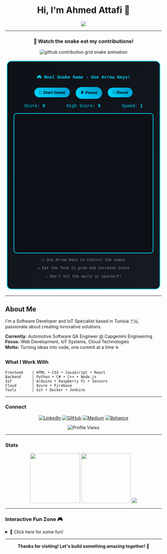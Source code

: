 <!-- Ahmed Attafi | Software Developer & IoT Specialist -->

<div align="center">

# Hi, I'm Ahmed Attafi 👋

<p>
  <img src="https://readme-typing-svg.demolab.com?font=JetBrains+Mono&size=24&pause=1000&color=00D9FF&center=true&vCenter=true&width=500&lines=Software+Developer;IoT+Specialist;Cloud+Enthusiast;Always+Learning"/>
</p>

---

### 🐍 Watch the snake eat my contributions!

<picture>
  <source media="(prefers-color-scheme: dark)" srcset="https://raw.githubusercontent.com/Attafii/Attafii/output/github-contribution-grid-snake-dark.svg">
  <source media="(prefers-color-scheme: light)" srcset="https://raw.githubusercontent.com/Attafii/Attafii/output/github-contribution-grid-snake.svg">
  <img alt="github contribution grid snake animation" src="https://raw.githubusercontent.com/Attafii/Attafii/output/github-contribution-grid-snake.svg">
</picture>

<!-- Real Playable Snake Game -->
<div id="real-snake-game">
  <h4>🎮 Real Snake Game - Use Arrow Keys!</h4>
  <div id="game-controls">
    <button id="start-btn">🚀 Start Game</button>
    <button id="pause-btn">⏸️ Pause</button>
    <button id="reset-btn">🔄 Reset</button>
  </div>
  <div id="game-info">
    <span>Score: <strong id="real-score">0</strong></span>
    <span>High Score: <strong id="high-score">0</strong></span>
    <span>Speed: <strong id="speed-level">1</strong></span>
  </div>
  <canvas id="snake-canvas" width="400" height="400"></canvas>
  <div id="game-instructions">
    <p>🎯 Use Arrow Keys to control the snake</p>
    <p>🍎 Eat the food to grow and increase score</p>
    <p>⚠️ Don't hit the walls or yourself!</p>
  </div>
  <div id="victory-msg" style="display: none;">
    <h3 id="win-text">🎉 Amazing! 🎉</h3>
    <p id="win-message"></p>
  </div>
</div>

</div>

---

## About Me

I'm a Software Developer and IoT Specialist based in Tunisia 🇹🇳, passionate about creating innovative solutions.

**Currently:** Automotive Software QA Engineer @ Capgemini Engineering  
**Focus:** Web Development, IoT Systems, Cloud Technologies  
**Motto:** Turning ideas into code, one commit at a time ☕

### What I Work With

```
Frontend    │ HTML • CSS • JavaScript • React
Backend     │ Python • C# • C++ • Node.js
IoT         │ Arduino • Raspberry Pi • Sensors
Cloud       │ Azure • Firebase
Tools       │ Git • Docker • Jenkins
```

---

### Connect

<div align="center">

[![LinkedIn](https://img.shields.io/badge/LinkedIn-0077B5?style=flat&logo=linkedin&logoColor=white)](https://www.linkedin.com/in/ahmed-attafi/)
[![GitHub](https://img.shields.io/badge/GitHub-181717?style=flat&logo=github&logoColor=white)](https://github.com/Attafii)
[![Medium](https://img.shields.io/badge/Medium-12100E?style=flat&logo=medium&logoColor=white)](https://medium.com/@attafii)
[![Behance](https://img.shields.io/badge/Behance-1769FF?style=flat&logo=behance&logoColor=white)](https://www.behance.net/ahmedattafi_)

![Profile Views](https://komarev.com/ghpvc/?username=Attafii&color=00D9FF&style=flat)

</div>

---

### Stats

<div align="center">

<img height="160" src="https://github-readme-stats.vercel.app/api?username=Attafii&show_icons=true&theme=dark&hide_border=true&bg_color=0d1117&title_color=00D9FF&icon_color=00D9FF"/>
<img height="160" src="https://github-readme-stats.vercel.app/api/top-langs/?username=Attafii&layout=compact&theme=dark&hide_border=true&bg_color=0d1117&title_color=00D9FF"/>

<img src="https://github-readme-streak-stats.herokuapp.com/?user=Attafii&theme=dark&hide_border=true&background=0d1117&stroke=00D9FF&ring=00D9FF&fire=00D9FF&currStreakLabel=00D9FF"/>

</div>

---

### Interactive Fun Zone 🎮

<details>
<summary>🎯 Click here for some fun!</summary>

**🐍 ASCII Snake Stats:**
```
┌─────────────────────────────────────┐
│  Games Played: ∞                   │
│  High Score: 99999                  │
│  Bugs Squashed: All of them! 🐛💥   │
│  Fun Level: Maximum! 🎮✨           │
└─────────────────────────────────────┘
```

**Random Dev Quote:**
> "Code is like humor. When you have to explain it, it's bad." – Cory House

**Fun Facts:**
- ☕ I debug better with coffee
- 🌙 Night owl programmer  
- 🐛 I call bugs "features in development"
- 🎮 Life is just a complex algorithm

**Interactive Command Line:**
```bash
$ whoami
ahmed-attafi

$ cat skills.txt
Web Development ████████████ 95%
IoT Systems     ██████████   85%
Cloud Tech      ████████     80%
Problem Solving ████████████ 99%

$ echo "Want to collaborate?"
Yes! Feel free to reach out! 🚀

$ ./snake_game.exe
🐍 Starting auto-snake game...
🎮 Score: Climbing to infinity!
🏆 Result: Always winning! 
```

</details>

---

<div align="center">

**Thanks for visiting! Let's build something amazing together! 🚀**

</div>

<script>
class SnakeGame {
  constructor() {
    this.canvas = document.getElementById('snake-canvas');
    if (!this.canvas) return;
    
    this.ctx = this.canvas.getContext('2d');
    this.gridSize = 20;
    this.tileCount = this.canvas.width / this.gridSize;
    
    this.snake = [
      {x: 10, y: 10}
    ];
    this.food = this.generateFood();
    this.dx = 0;
    this.dy = 0;
    this.score = 0;
    this.highScore = localStorage.getItem('snakeHighScore') || 0;
    this.gameRunning = false;
    this.speed = 150;
    this.speedLevel = 1;
    
    this.winMessages = [
      "🚀 Incredible! You're debugging life like a pro! 🐛➡️✨",
      "💻 Epic! Your coding skills are as smooth as this snake! 🐍💫",
      "🏆 Legendary! You turned bugs into features again! 🎯🌟",
      "☕ Amazing! Time to celebrate with coffee! ☕🎊",
      "🎮 Perfect! You're the Neo of snake games! 🕶️💻",
      "🌟 Fantastic! Your problem-solving is next level! 🚀✨",
      "🎉 Outstanding! Ready to tackle some real code? 💻🔥"
    ];
    
    this.setupEventListeners();
    this.updateHighScore();
    this.draw();
  }
  
  setupEventListeners() {
    const startBtn = document.getElementById('start-btn');
    const pauseBtn = document.getElementById('pause-btn');
    const resetBtn = document.getElementById('reset-btn');
    
    if (startBtn) startBtn.addEventListener('click', () => this.startGame());
    if (pauseBtn) pauseBtn.addEventListener('click', () => this.pauseGame());
    if (resetBtn) resetBtn.addEventListener('click', () => this.resetGame());
    
    document.addEventListener('keydown', (e) => this.changeDirection(e));
  }
  
  generateFood() {
    return {
      x: Math.floor(Math.random() * this.tileCount),
      y: Math.floor(Math.random() * this.tileCount)
    };
  }
  
  startGame() {
    if (!this.gameRunning) {
      this.gameRunning = true;
      this.gameLoop();
    }
  }
  
  pauseGame() {
    this.gameRunning = false;
  }
  
  resetGame() {
    this.gameRunning = false;
    this.snake = [{x: 10, y: 10}];
    this.food = this.generateFood();
    this.dx = 0;
    this.dy = 0;
    this.score = 0;
    this.speed = 150;
    this.speedLevel = 1;
    this.updateScore();
    this.updateSpeed();
    this.hideVictoryMessage();
    this.draw();
  }
  
  changeDirection(e) {
    if (!this.gameRunning) return;
    
    const LEFT_KEY = 37;
    const RIGHT_KEY = 39;
    const UP_KEY = 38;
    const DOWN_KEY = 40;
    
    const keyPressed = e.keyCode;
    const goingUp = this.dy === -1;
    const goingDown = this.dy === 1;
    const goingRight = this.dx === 1;
    const goingLeft = this.dx === -1;
    
    if (keyPressed === LEFT_KEY && !goingRight) {
      this.dx = -1;
      this.dy = 0;
    }
    if (keyPressed === UP_KEY && !goingDown) {
      this.dx = 0;
      this.dy = -1;
    }
    if (keyPressed === RIGHT_KEY && !goingLeft) {
      this.dx = 1;
      this.dy = 0;
    }
    if (keyPressed === DOWN_KEY && !goingUp) {
      this.dx = 0;
      this.dy = 1;
    }
  }
  
  gameLoop() {
    if (!this.gameRunning) return;
    
    setTimeout(() => {
      this.clearCanvas();
      this.moveSnake();
      this.drawFood();
      this.drawSnake();
      
      if (this.checkGameEnd()) {
        this.gameRunning = false;
        this.showGameOver();
        return;
      }
      
      this.gameLoop();
    }, this.speed);
  }
  
  clearCanvas() {
    this.ctx.fillStyle = '#0d1117';
    this.ctx.fillRect(0, 0, this.canvas.width, this.canvas.height);
    
    // Draw grid
    this.ctx.strokeStyle = '#1f2937';
    this.ctx.lineWidth = 1;
    for (let i = 0; i <= this.tileCount; i++) {
      this.ctx.beginPath();
      this.ctx.moveTo(i * this.gridSize, 0);
      this.ctx.lineTo(i * this.gridSize, this.canvas.height);
      this.ctx.stroke();
      
      this.ctx.beginPath();
      this.ctx.moveTo(0, i * this.gridSize);
      this.ctx.lineTo(this.canvas.width, i * this.gridSize);
      this.ctx.stroke();
    }
  }
  
  moveSnake() {
    const head = {x: this.snake[0].x + this.dx, y: this.snake[0].y + this.dy};
    this.snake.unshift(head);
    
    if (head.x === this.food.x && head.y === this.food.y) {
      this.score += 10;
      this.updateScore();
      this.food = this.generateFood();
      this.increaseSpeed();
      
      // Check for victory messages
      if (this.score > 0 && this.score % 100 === 0) {
        this.showVictoryMessage();
      }
    } else {
      this.snake.pop();
    }
  }
  
  drawSnake() {
    this.snake.forEach((segment, index) => {
      if (index === 0) {
        // Head
        this.ctx.fillStyle = '#00ff00';
        this.ctx.fillRect(segment.x * this.gridSize + 2, segment.y * this.gridSize + 2, 
                         this.gridSize - 4, this.gridSize - 4);
        
        // Eyes
        this.ctx.fillStyle = '#000';
        this.ctx.fillRect(segment.x * this.gridSize + 6, segment.y * this.gridSize + 6, 3, 3);
        this.ctx.fillRect(segment.x * this.gridSize + 11, segment.y * this.gridSize + 6, 3, 3);
      } else {
        // Body
        this.ctx.fillStyle = '#00D9FF';
        this.ctx.fillRect(segment.x * this.gridSize + 1, segment.y * this.gridSize + 1, 
                         this.gridSize - 2, this.gridSize - 2);
      }
    });
  }
  
  drawFood() {
    this.ctx.fillStyle = '#ff0000';
    this.ctx.fillRect(this.food.x * this.gridSize + 3, this.food.y * this.gridSize + 3, 
                     this.gridSize - 6, this.gridSize - 6);
    
    // Apple stem
    this.ctx.fillStyle = '#00ff00';
    this.ctx.fillRect(this.food.x * this.gridSize + 9, this.food.y * this.gridSize + 1, 2, 4);
  }
  
  checkGameEnd() {
    const head = this.snake[0];
    
    // Wall collision
    if (head.x < 0 || head.x >= this.tileCount || head.y < 0 || head.y >= this.tileCount) {
      return true;
    }
    
    // Self collision
    for (let i = 1; i < this.snake.length; i++) {
      if (head.x === this.snake[i].x && head.y === this.snake[i].y) {
        return true;
      }
    }
    
    return false;
  }
  
  updateScore() {
    const scoreElement = document.getElementById('real-score');
    if (scoreElement) scoreElement.textContent = this.score;
    
    if (this.score > this.highScore) {
      this.highScore = this.score;
      localStorage.setItem('snakeHighScore', this.highScore);
      this.updateHighScore();
    }
  }
  
  updateHighScore() {
    const highScoreElement = document.getElementById('high-score');
    if (highScoreElement) highScoreElement.textContent = this.highScore;
  }
  
  updateSpeed() {
    const speedElement = document.getElementById('speed-level');
    if (speedElement) speedElement.textContent = this.speedLevel;
  }
  
  increaseSpeed() {
    if (this.score % 50 === 0 && this.speed > 80) {
      this.speed -= 10;
      this.speedLevel++;
      this.updateSpeed();
    }
  }
  
  showVictoryMessage() {
    const randomMessage = this.winMessages[Math.floor(Math.random() * this.winMessages.length)];
    const winMessageElement = document.getElementById('win-message');
    const victoryMsgElement = document.getElementById('victory-msg');
    
    if (winMessageElement) winMessageElement.textContent = randomMessage;
    if (victoryMsgElement) victoryMsgElement.style.display = 'block';
    
    setTimeout(() => {
      this.hideVictoryMessage();
    }, 3000);
  }
  
  hideVictoryMessage() {
    const victoryMsgElement = document.getElementById('victory-msg');
    if (victoryMsgElement) victoryMsgElement.style.display = 'none';
  }
  
  showGameOver() {
    let message = "💥 Game Over! ";
    if (this.score >= 200) {
      message += "🏆 Legendary performance! You're a coding wizard! 🧙‍♂️✨";
    } else if (this.score >= 100) {
      message += "🎉 Excellent! Your debugging skills are showing! 🐛➡️🌟";
    } else if (this.score >= 50) {
      message += "👍 Good job! You're getting the hang of it! 💻🚀";
    } else {
      message += "🎯 Nice try! Every expert was once a beginner! 💪";
    }
    
    const winTextElement = document.getElementById('win-text');
    const winMessageElement = document.getElementById('win-message');
    const victoryMsgElement = document.getElementById('victory-msg');
    
    if (winTextElement) winTextElement.textContent = "🎮 Game Over!";
    if (winMessageElement) winMessageElement.textContent = message;
    if (victoryMsgElement) victoryMsgElement.style.display = 'block';
  }
  
  draw() {
    this.clearCanvas();
    this.drawFood();
    this.drawSnake();
  }
}

// Initialize the game when the page loads
let snakeGame;
document.addEventListener('DOMContentLoaded', () => {
  snakeGame = new SnakeGame();
});

// Also try to initialize immediately in case DOMContentLoaded already fired
if (document.readyState === 'loading') {
  document.addEventListener('DOMContentLoaded', () => {
    snakeGame = new SnakeGame();
  });
} else {
  snakeGame = new SnakeGame();
}
</script>

<style>
#real-snake-game {
  background: linear-gradient(135deg, #0d1117 0%, #161b22 100%);
  border: 2px solid #00D9FF;
  border-radius: 15px;
  padding: 20px;
  margin: 20px auto;
  max-width: 450px;
  font-family: 'Courier New', monospace;
  color: #00D9FF;
  text-align: center;
}

#game-controls {
  margin: 15px 0;
}

#game-controls button {
  background: linear-gradient(45deg, #00D9FF, #0099cc);
  color: #000;
  border: none;
  padding: 8px 15px;
  margin: 0 5px;
  border-radius: 20px;
  cursor: pointer;
  font-weight: bold;
  transition: transform 0.2s;
}

#game-controls button:hover {
  transform: scale(1.05);
}

#game-info {
  display: flex;
  justify-content: space-around;
  margin: 15px 0;
  font-size: 14px;
}

#snake-canvas {
  border: 2px solid #00D9FF;
  border-radius: 10px;
  background: #0d1117;
  display: block;
  margin: 15px auto;
}

#game-instructions {
  font-size: 12px;
  margin-top: 10px;
  color: #8b949e;
}

#victory-msg {
  background: linear-gradient(45deg, #00ff00, #00D9FF);
  color: #000;
  padding: 15px;
  border-radius: 10px;
  margin-top: 15px;
  animation: celebration 0.5s ease-in-out;
}

@keyframes celebration {
  0% { transform: scale(0.8); opacity: 0; }
  100% { transform: scale(1); opacity: 1; }
}
</style>
